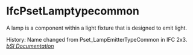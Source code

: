 IfcPsetLamptypecommon
=====================
A lamp is a component within a light fixture that is designed to emit light.  
  
History: Name changed from Pset_LampEmitterTypeCommon in IFC 2x3.  
[ _bSI
Documentation_](https://standards.buildingsmart.org/IFC/DEV/IFC4_2/FINAL/HTML/schema/ifcelectricaldomain/pset/pset_lamptypecommon.htm)



